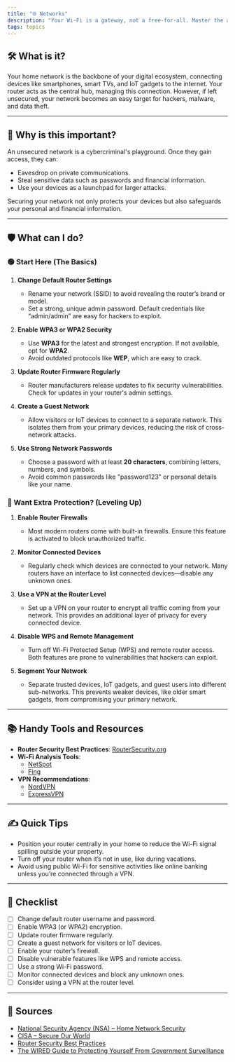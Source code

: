 ```yaml
---
title: "🌐 Networks"
description: "Your Wi-Fi is a gateway, not a free-for-all. Master the art of securing routers and keeping digital trespassers at bay."
tags: topics
---
```


## 🛠️ What is it?

Your home network is the backbone of your digital ecosystem, connecting devices like smartphones, smart TVs, and IoT gadgets to the internet. Your router acts as the central hub, managing this connection. However, if left unsecured, your network becomes an easy target for hackers, malware, and data theft.

---

## 🚨 Why is this important?

An unsecured network is a cybercriminal's playground. Once they gain access, they can:  
- Eavesdrop on private communications.  
- Steal sensitive data such as passwords and financial information.  
- Use your devices as a launchpad for larger attacks.  

Securing your network not only protects your devices but also safeguards your personal and financial information.

---

## 🛡️ What can I do?

### 🟢 Start Here (The Basics)

1. **Change Default Router Settings**  
   - Rename your network (SSID) to avoid revealing the router’s brand or model.  
   - Set a strong, unique admin password. Default credentials like “admin/admin” are easy for hackers to exploit.

2. **Enable WPA3 or WPA2 Security**  
   - Use **WPA3** for the latest and strongest encryption. If not available, opt for **WPA2**.  
   - Avoid outdated protocols like **WEP**, which are easy to crack.  

3. **Update Router Firmware Regularly**  
   - Router manufacturers release updates to fix security vulnerabilities. Check for updates in your router's admin settings.  

4. **Create a Guest Network**  
   - Allow visitors or IoT devices to connect to a separate network. This isolates them from your primary devices, reducing the risk of cross-network attacks.  

5. **Use Strong Network Passwords**  
   - Choose a password with at least **20 characters**, combining letters, numbers, and symbols.  
   - Avoid common passwords like "password123" or personal details like your name.

### 🔵 Want Extra Protection? (Leveling Up)

1. **Enable Router Firewalls**  
   - Most modern routers come with built-in firewalls. Ensure this feature is activated to block unauthorized traffic.  

2. **Monitor Connected Devices**  
   - Regularly check which devices are connected to your network. Many routers have an interface to list connected devices—disable any unknown ones.  

3. **Use a VPN at the Router Level**  
   - Set up a VPN on your router to encrypt all traffic coming from your network. This provides an additional layer of privacy for every connected device.  

4. **Disable WPS and Remote Management**  
   - Turn off Wi-Fi Protected Setup (WPS) and remote router access. Both features are prone to vulnerabilities that hackers can exploit.  

5. **Segment Your Network**  
   - Separate trusted devices, IoT gadgets, and guest users into different sub-networks. This prevents weaker devices, like older smart gadgets, from compromising your primary network.  

---

## 📚 Handy Tools and Resources

- **Router Security Best Practices**: [RouterSecurity.org](https://routersecurity.org)  
- **Wi-Fi Analysis Tools**:  
  - [NetSpot](https://www.netspotapp.com)  
  - [Fing](https://www.fing.com)  
- **VPN Recommendations**:  
  - [NordVPN](https://nordvpn.com)  
  - [ExpressVPN](https://www.expressvpn.com)  

---

## ✍️ Quick Tips

- Position your router centrally in your home to reduce the Wi-Fi signal spilling outside your property.  
- Turn off your router when it’s not in use, like during vacations.  
- Avoid using public Wi-Fi for sensitive activities like online banking unless you’re connected through a VPN.  

---

## 📝 Checklist

- [ ] Change default router username and password.  
- [ ] Enable WPA3 (or WPA2) encryption.  
- [ ] Update router firmware regularly.  
- [ ] Create a guest network for visitors or IoT devices.  
- [ ] Enable your router’s firewall.  
- [ ] Disable vulnerable features like WPS and remote access.  
- [ ] Use a strong Wi-Fi password.  
- [ ] Monitor connected devices and block any unknown ones.  
- [ ] Consider using a VPN at the router level.  

---

## 📖 Sources

- [National Security Agency (NSA) – Home Network Security](https://media.defense.gov/2023/Feb/22/2003165170/-1/-1/0/CSI_BEST_PRACTICES_FOR_SECURING_YOUR_HOME_NETWORK.PDF)  
- [CISA – Secure Our World](https://www.cisa.gov/secureourworld)  
- [Router Security Best Practices](https://routersecurity.org)  
- [The WIRED Guide to Protecting Yourself From Government Surveillance](https://www.wired.com/story/the-wired-guide-to-protecting-yourself-from-government-surveillance/)  


